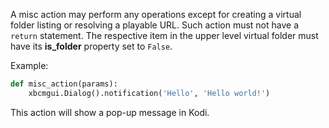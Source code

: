 A misc action may perform any operations except for creating a virtual folder listing or resolving a playable URL. Such action must not have a `return` statement. The respective item in the upper level virtual folder must have its **is_folder** property set to `False`.

Example:
```python
def misc_action(params):
    xbcmgui.Dialog().notification('Hello', 'Hello world!')
```
This action will show a pop-up message in Kodi.
